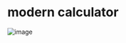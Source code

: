 # modern calculator
![image](https://user-images.githubusercontent.com/59316805/115105833-942a4200-9f8b-11eb-800c-23ded2433ea6.png)

